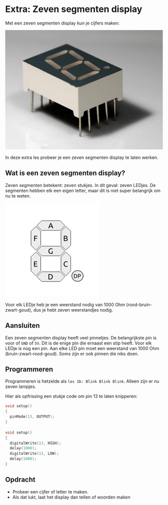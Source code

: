 # Extra: Zeven segmenten display

Met een zeven segmenten display kun je cijfers maken:

![Een zeven segmenten display](zeven_segmenten_display.jpg)

In deze extra les probeer je een zeven segmenten display te laten werken.

## Wat is een zeven segmenten display?

Zeven segmenten betekent: zeven stukjes.
In dit geval: zeven LEDjes.
De segmenten hebben elk een eigen letter, maar dit is niet
super belangrijk om nu te weten.

![Alle segmenten benoemd](7_segment_display_labeled.png)

Voor elk LEDje heb je een weerstand nodig van 1000
Ohm (rood-bruin-zwart-goud), dus je hebt zeven weerstandjes nodig.

## Aansluiten

Een zeven segmenten display heeft veel pinnetjes.
De belangrijkste pin is voor of `GND` of `5V`.
Dit is de enige pin die ernaast een stip heeft.
Voor elk LEDje is nog een pin.
Aan elke LED pin moet een weerstand van 1000 Ohm (bruin-zwart-rood-goud). Soms zijn er ook pinnen die niks doen.

## Programmeren

Programmeren is hetzelde als `les 1b: Blink Blink Blink`.
Alleen zijn er nu zeven lampjes.

Hier als opfrissing een stukje code om pin 13 te laten knipperen:

```c++
void setup()
{
  pinMode(13, OUTPUT);
}

void setup()
{
  digitalWrite(13, HIGH);
  delay(1000);
  digitalWrite(13, LOW);
  delay(1000);
}
```

## Opdracht

* Probeer een cijfer of letter te maken.
* Als dat lukt, laat het display dan tellen of woorden maken
